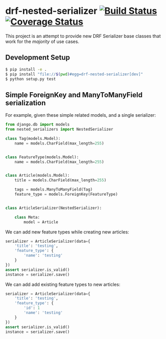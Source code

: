 # drf-nested-serializer [![Build Status](https://travis-ci.org/theonion/drf-nested-serializer.svg?branch=master)](https://travis-ci.org/theonion/drf-nested-serializer) [![Coverage Status](https://coveralls.io/repos/theonion/drf-nested-serializer/badge.svg?branch=master)](https://coveralls.io/r/theonion/drf-nested-serializer?branch=master)

This project is an attempt to provide new DRF Serializer base classes that work for the *majority* of use cases.


## Development Setup

```bash
$ pip install -e .
$ pip install "file://$(pwd)#egg=drf-nested-serializer[dev]"
$ python setup.py test
```


## Simple ForeignKey and ManyToManyField serialization

For example, given these simple related models, and a single serializer:

```python
from django.db import models
from nested_serializers import NestedSerializer

class Tag(models.Model):
	name = models.CharField(max_length=255)


class FeatureType(models.Model):
	name = models.CharField(max_length=255)


class Article(models.Model):
	title = models.CharField(max_length=255)

	tags = models.ManyToManyField(Tag)
	feature_type = models.ForeignKey(FeatureType)


class ArticleSerializer(NestedSerializer):

    class Meta:
        model = Article
```

We can add new feature types while creating new articles:

```python
serializer = ArticleSerializer(data={
	'title': 'testing',
	'feature_type': {
		'name': 'testing'
	}
})
assert serializer.is_valid()
instance = serializer.save()
```

We can add add existing feature types to new articles:

```python
serializer = ArticleSerializer(data={
	'title': 'testing',
	'feature_type': {
		'id': 1
		'name': 'testing'
	}
})
assert serializer.is_valid()
instance = serializer.save()
```

